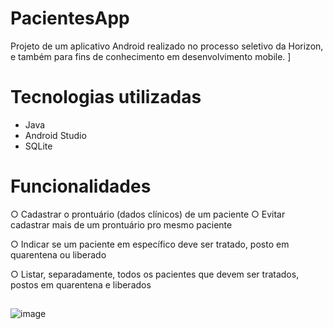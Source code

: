 # PacientesApp  
Projeto de um aplicativo Android realizado no processo seletivo da Horizon, e também para fins de conhecimento em desenvolvimento mobile.  ]

# Tecnologias utilizadas  
- Java  
- Android Studio  
- SQLite    

# Funcionalidades 
○ Cadastrar o prontuário (dados clínicos) de um paciente  ○ Evitar cadastrar mais de um prontuário pro mesmo paciente  

○ Indicar se um paciente em específico deve ser tratado, posto em quarentena ou liberado  

○ Listar, separadamente, todos os pacientes que devem ser tratados, postos em quarentena e liberados  


##
![image](https://user-images.githubusercontent.com/86070920/216196686-9462f0f3-7f6c-4c17-8e7d-5b6b21b64c92.png)
